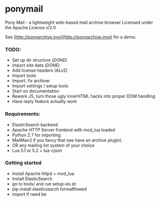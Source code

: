 # ponymail
Pony Mail - a lightweight web-based mail archive browser
Licensed under the Apache License v/2.0

See [http://ponyarchive.invo](http://ponyarchive.invo) for a demo.

### TODO: ###
* Set up dir structure (*DONE*)
* Import site data (*DONE*)
* Add license headers (ALv2)
* Import tools
* Import, fix archiver
* Import settings / setup tools
* Start on documentation
* Rework JS, turn those ugly innerHTML hacks into proper DOM handling
* Have reply feature actually work


### Requirements: ###

* ElasticSearch backend
* Apache HTTP Server frontend with mod_lua loaded
* Python 2.7 for importing
* MailMan3 if you fancy that (we have an archive plugin)
* OR any mailing list system of your choice
* Lua 5.1 or 5.2 + lua-cjson


### Getting started ###

* Install Apache httpd + mod_lua
* Install ElasticSearch
* go to tools/ and run setup-es.sh
* pip install elasticsearch formatflowed
* import if need be

